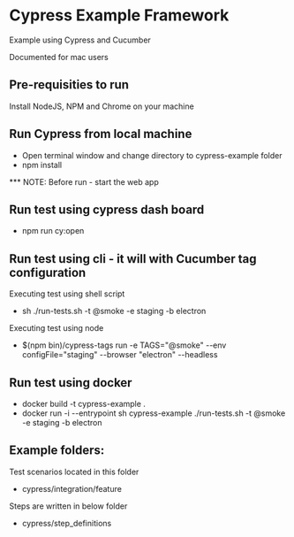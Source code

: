 # Cypress Example Framework
Example using Cypress and Cucumber

Documented for mac users

## Pre-requisities to run 
Install NodeJS, NPM and Chrome on your machine


## Run Cypress from local machine
- Open terminal window and change directory to cypress-example folder
- npm install


*** NOTE: Before run - start the web app
## Run test using cypress dash board

- npm run cy:open


## Run test using cli - it will with Cucumber tag configuration

Executing test using shell script
- sh ./run-tests.sh -t @smoke -e staging -b electron

Executing test using node
- $(npm bin)/cypress-tags run -e TAGS="@smoke" --env configFile="staging" --browser "electron" --headless

## Run test using docker 

- docker build -t cypress-example .
- docker run -i --entrypoint sh cypress-example ./run-tests.sh -t @smoke -e staging -b electron

## Example folders:

Test scenarios located in this folder
- cypress/integration/feature

Steps are written in below folder  
- cypress/step_definitions







